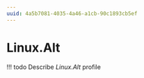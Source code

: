 ```yaml
---
uuid: 4a5b7081-4035-4a46-a1cb-90c1893cb5ef
---
```



# Linux.Alt


<!-- prettier-ignore -->
!!! todo
    Describe *Linux.Alt* profile

